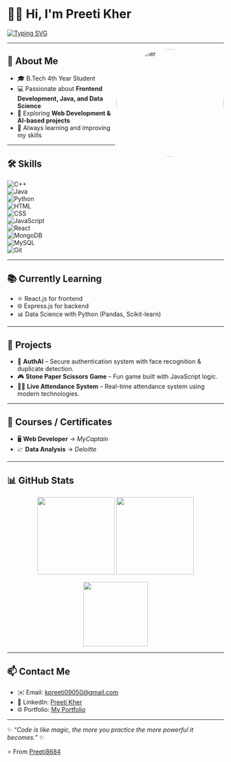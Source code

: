 # 👩‍💻 Hi, I'm Preeti Kher  

[![Typing SVG](https://readme-typing-svg.herokuapp.com?font=Fira+Code&size=24&duration=3000&pause=500&color=00C2FF&width=500&lines=Frontend+Developer;AI+%26+Data+Science+Enthusiast;Always+Learning+New+Tech)](https://git.io/typing-svg)  

---

<img align="right" src="https://avatars.githubusercontent.com/u/142022041?v=4" alt="Preeti Kher" width="250" style="border-radius:50%;">

## 🌟 About Me  
- 🎓 B.Tech 4th Year Student  
- 💻 Passionate about **Frontend Development, Java, and Data Science**  
- 🚀 Exploring **Web Development & AI-based projects**  
- 🌱 Always learning and improving my skills  

---

## 🛠 Skills  
![C++](https://img.shields.io/badge/-C++-00599C?style=for-the-badge&logo=c%2b%2b)  
![Java](https://img.shields.io/badge/-Java-007396?style=for-the-badge&logo=java)  
![Python](https://img.shields.io/badge/-Python-3776AB?style=for-the-badge&logo=python)  
![HTML](https://img.shields.io/badge/-HTML5-E34F26?style=for-the-badge&logo=html5)  
![CSS](https://img.shields.io/badge/-CSS3-1572B6?style=for-the-badge&logo=css3)  
![JavaScript](https://img.shields.io/badge/-JavaScript-F7DF1E?style=for-the-badge&logo=javascript)  
![React](https://img.shields.io/badge/-React-61DAFB?style=for-the-badge&logo=react)  
![MongoDB](https://img.shields.io/badge/-MongoDB-47A248?style=for-the-badge&logo=mongodb)  
![MySQL](https://img.shields.io/badge/-MySQL-4479A1?style=for-the-badge&logo=mysql)  
![Git](https://img.shields.io/badge/-Git-F05032?style=for-the-badge&logo=git)  

---

## 📚 Currently Learning  
- ⚛️ React.js for frontend  
- 🌐 Express.js for backend  
- 📊 Data Science with Python (Pandas, Scikit-learn)  

---

## 🚀 Projects  
- 🔐 **AuthAI** – Secure authentication system with face recognition & duplicate detection.  
- 🎮 **Stone Paper Scissors Game** – Fun game built with JavaScript logic.  
- 👨‍🏫 **Live Attendance System** – Real-time attendance system using modern technologies.  

---

## 📜 Courses / Certificates  
- 🖥️ **Web Developer** → *MyCaptain*  
- 📈 **Data Analysis** → *Deloitte*  

---

## 📊 GitHub Stats  
<p align="center">
  <img src="https://github-readme-stats.vercel.app/api?username=Preeti8684&show_icons=true&theme=tokyonight" height="180" />
  <img src="https://github-readme-streak-stats.herokuapp.com/?user=Preeti8684&theme=tokyonight" height="180" />
</p>  

<p align="center">
  <img src="https://github-readme-stats.vercel.app/api/top-langs/?username=Preeti8684&layout=compact&theme=tokyonight" height="150" />
</p>  

---

## 📫 Contact Me  
- ✉️ Email: [kpreeti09050@gmail.com](mailto:kpreeti09050@gmail.com)  
- 💼 LinkedIn: [Preeti Kher](https://www.linkedin.com/in/preeti-kehar-226295334)  
- 🌐 Portfolio: [My Portfolio](https://my-portfolio-jgsx.onrender.com/)  

---

✨ *“Code is like magic, the more you practice the more powerful it becomes.”* ✨  

⭐ From [Preeti8684](https://github.com/Preeti8684)  
